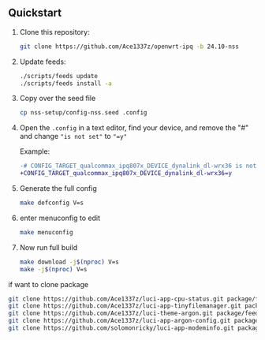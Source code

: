  



## Quickstart

1. Clone this repository:
   ```bash
   git clone https://github.com/Ace1337z/openwrt-ipq -b 24.10-nss
   ```
2. Update feeds:
   ```bash
   ./scripts/feeds update
   ./scripts/feeds install -a
   ```
3. Copy over the seed file
   ```bash
   cp nss-setup/config-nss.seed .config
   ```
4. Open the `.config` in a text editor, find your device, and remove the "#" and change `"is not set"` to `"=y"`

   Example:
   ```diff
   -# CONFIG_TARGET_qualcommax_ipq807x_DEVICE_dynalink_dl-wrx36 is not set
   +CONFIG_TARGET_qualcommax_ipq807x_DEVICE_dynalink_dl-wrx36=y
   ```
6. Generate the full config
   ```bash
   make defconfig V=s
   ```
7. enter menuconfig to edit
   ```bash
   make menuconfig
   ```
8. Now run full build
   ```bash
   make download -j$(nproc) V=s
   make -j$(nproc) V=s
   ```
 if want to clone package
 ```bash
git clone https://github.com/Ace1337z/luci-app-cpu-status.git package/feeds/luci/luci-app-cpu-status
git clone https://github.com/Ace1337z/luci-app-tinyfilemanager.git package/feeds/luci/luci-app-tinyfilemanager   
git clone https://github.com/Ace1337z/luci-theme-argon.git package/feeds/luci/luci-theme-argon
git clone https://github.com/Ace1337z/luci-app-argon-config.git package/feeds/luci/luci-app-argon-config
git clone https://github.com/solomonricky/luci-app-modeminfo.git package/feeds/luci-app-modeminfo
```
